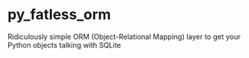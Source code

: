 # py_fatless_orm
Ridiculously simple ORM (Object-Relational Mapping) layer to get your Python objects talking with SQLite
